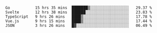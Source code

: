 <!--START_SECTION:waka-->
```text
Go           15 hrs 35 mins  ███████▒░░░░░░░░░░░░░░░░░   29.37 % 
Svelte       12 hrs 38 mins  ██████░░░░░░░░░░░░░░░░░░░   23.83 % 
TypeScript   9 hrs 26 mins   ████▒░░░░░░░░░░░░░░░░░░░░   17.78 % 
Vue.js       9 hrs 15 mins   ████▒░░░░░░░░░░░░░░░░░░░░   17.44 % 
JSON         3 hrs 26 mins   █▓░░░░░░░░░░░░░░░░░░░░░░░   06.49 % 
```
<!--END_SECTION:waka-->

